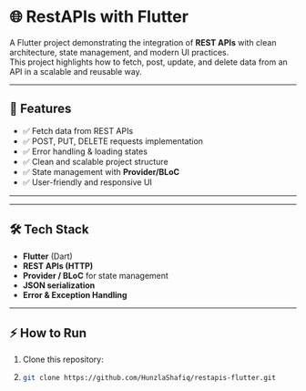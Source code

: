 # 🌐 RestAPIs with Flutter

A Flutter project demonstrating the integration of **REST APIs** with clean architecture, state management, and modern UI practices.  
This project highlights how to fetch, post, update, and delete data from an API in a scalable and reusable way.

---

## 🚀 Features

- ✅ Fetch data from REST APIs  
- ✅ POST, PUT, DELETE requests implementation  
- ✅ Error handling & loading states  
- ✅ Clean and scalable project structure  
- ✅ State management with **Provider/BLoC**  
- ✅ User-friendly and responsive UI  

---

---

## 🛠️ Tech Stack

- **Flutter** (Dart)  
- **REST APIs (HTTP)**  
- **Provider / BLoC** for state management  
- **JSON serialization**  
- **Error & Exception Handling**

---

## ⚡ How to Run

1. Clone this repository:
2. 
   ```bash
   git clone https://github.com/HunzlaShafiq/restapis-flutter.git
   

